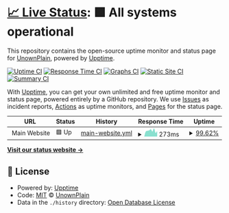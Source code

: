# [📈 Live Status](https://UnownPlain.github.io/uptime): <!--live status--> **🟩 All systems operational**

This repository contains the open-source uptime monitor and status page for [UnownPlain](unownplain.ml), powered by [Upptime](https://github.com/upptime/upptime).

[![Uptime CI](https://github.com/UnownPlain/uptime/workflows/Uptime%20CI/badge.svg)](https://github.com/UnownPlain/uptime/actions?query=workflow%3A%22Uptime+CI%22)
[![Response Time CI](https://github.com/UnownPlain/uptime/workflows/Response%20Time%20CI/badge.svg)](https://github.com/UnownPlain/uptime/actions?query=workflow%3A%22Response+Time+CI%22)
[![Graphs CI](https://github.com/UnownPlain/uptime/workflows/Graphs%20CI/badge.svg)](https://github.com/UnownPlain/uptime/actions?query=workflow%3A%22Graphs+CI%22)
[![Static Site CI](https://github.com/UnownPlain/uptime/workflows/Static%20Site%20CI/badge.svg)](https://github.com/UnownPlain/uptime/actions?query=workflow%3A%22Static+Site+CI%22)
[![Summary CI](https://github.com/UnownPlain/uptime/workflows/Summary%20CI/badge.svg)](https://github.com/UnownPlain/uptime/actions?query=workflow%3A%22Summary+CI%22)

With [Upptime](https://upptime.js.org), you can get your own unlimited and free uptime monitor and status page, powered entirely by a GitHub repository. We use [Issues](https://github.com/UnownPlain/uptime/issues) as incident reports, [Actions](https://github.com/UnownPlain/uptime/actions) as uptime monitors, and [Pages](https://UnownPlain.github.io/uptime) for the status page.

<!--start: status pages-->
<!-- This summary is generated by Upptime (https://github.com/upptime/upptime) -->
<!-- Do not edit this manually, your changes will be overwritten -->
<!-- prettier-ignore -->
| URL | Status | History | Response Time | Uptime |
| --- | ------ | ------- | ------------- | ------ |
| <img alt="" src="https://favicons.githubusercontent.com/null" height="13"> Main Website | 🟩 Up | [main-website.yml](https://github.com/UnownPlain/uptime/commits/HEAD/history/main-website.yml) | <details><summary><img alt="Response time graph" src="./graphs/main-website/response-time-week.png" height="20"> 273ms</summary><br><a href="https://uptime.unownplain.ml/history/main-website"><img alt="Response time 265" src="https://img.shields.io/endpoint?url=https%3A%2F%2Fraw.githubusercontent.com%2FUnownPlain%2Fuptime%2FHEAD%2Fapi%2Fmain-website%2Fresponse-time.json"></a><br><a href="https://uptime.unownplain.ml/history/main-website"><img alt="24-hour response time 287" src="https://img.shields.io/endpoint?url=https%3A%2F%2Fraw.githubusercontent.com%2FUnownPlain%2Fuptime%2FHEAD%2Fapi%2Fmain-website%2Fresponse-time-day.json"></a><br><a href="https://uptime.unownplain.ml/history/main-website"><img alt="7-day response time 273" src="https://img.shields.io/endpoint?url=https%3A%2F%2Fraw.githubusercontent.com%2FUnownPlain%2Fuptime%2FHEAD%2Fapi%2Fmain-website%2Fresponse-time-week.json"></a><br><a href="https://uptime.unownplain.ml/history/main-website"><img alt="30-day response time 264" src="https://img.shields.io/endpoint?url=https%3A%2F%2Fraw.githubusercontent.com%2FUnownPlain%2Fuptime%2FHEAD%2Fapi%2Fmain-website%2Fresponse-time-month.json"></a><br><a href="https://uptime.unownplain.ml/history/main-website"><img alt="1-year response time 265" src="https://img.shields.io/endpoint?url=https%3A%2F%2Fraw.githubusercontent.com%2FUnownPlain%2Fuptime%2FHEAD%2Fapi%2Fmain-website%2Fresponse-time-year.json"></a></details> | <details><summary><a href="https://uptime.unownplain.ml/history/main-website">99.62%</a></summary><a href="https://uptime.unownplain.ml/history/main-website"><img alt="All-time uptime 99.87%" src="https://img.shields.io/endpoint?url=https%3A%2F%2Fraw.githubusercontent.com%2FUnownPlain%2Fuptime%2FHEAD%2Fapi%2Fmain-website%2Fuptime.json"></a><br><a href="https://uptime.unownplain.ml/history/main-website"><img alt="24-hour uptime 100.00%" src="https://img.shields.io/endpoint?url=https%3A%2F%2Fraw.githubusercontent.com%2FUnownPlain%2Fuptime%2FHEAD%2Fapi%2Fmain-website%2Fuptime-day.json"></a><br><a href="https://uptime.unownplain.ml/history/main-website"><img alt="7-day uptime 99.62%" src="https://img.shields.io/endpoint?url=https%3A%2F%2Fraw.githubusercontent.com%2FUnownPlain%2Fuptime%2FHEAD%2Fapi%2Fmain-website%2Fuptime-week.json"></a><br><a href="https://uptime.unownplain.ml/history/main-website"><img alt="30-day uptime 99.79%" src="https://img.shields.io/endpoint?url=https%3A%2F%2Fraw.githubusercontent.com%2FUnownPlain%2Fuptime%2FHEAD%2Fapi%2Fmain-website%2Fuptime-month.json"></a><br><a href="https://uptime.unownplain.ml/history/main-website"><img alt="1-year uptime 99.87%" src="https://img.shields.io/endpoint?url=https%3A%2F%2Fraw.githubusercontent.com%2FUnownPlain%2Fuptime%2FHEAD%2Fapi%2Fmain-website%2Fuptime-year.json"></a></details>

<!--end: status pages-->

[**Visit our status website →**](https://UnownPlain.github.io/uptime)

## 📄 License

- Powered by: [Upptime](https://github.com/upptime/upptime)
- Code: [MIT](./LICENSE) © [UnownPlain](unownplain.ml)
- Data in the `./history` directory: [Open Database License](https://opendatacommons.org/licenses/odbl/1-0/)
